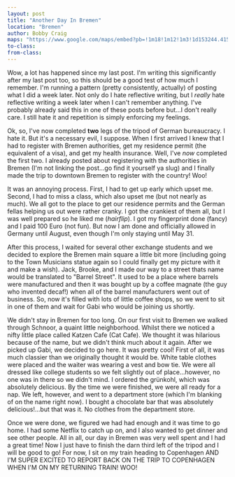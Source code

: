 ```yaml
---
layout: post
title: "Another Day In Bremen"
location: "Bremen"
author: Bobby Craig
maps: "https://www.google.com/maps/embed?pb=!1m18!1m12!1m3!1d153244.41592589748!2d8.596204040652324!3d53.12017489544124!2m3!1f0!2f0!3f0!3m2!1i1024!2i768!4f13.1!3m3!1m2!1s0x47b128100ceee335%3A0xc2e8885cf937df51!2sBremen%2C+Germany!5e0!3m2!1sen!2sus!4v1486819410759"
to-class:
from-class:
---
```


Wow, a lot has happened since my last post. I'm writing this significantly after my last post too, so this should be a good test of how much I remember. I'm running a pattern (pretty consistently, actually) of posting what I did a week later. Not only do I hate reflective writing, but I <em>really</em> hate reflective writing a week later when I can't remember anything. I've probably already said this in one of these posts before but...I don't really care. I still hate it and repetition is simply enforcing my feelings.

Ok, so, I've now completed <strong>two</strong> legs of the tripod of German bureaucracy. I hate it. But it's a necessary evil, I suppose. When I first arrived I knew that I had to register with Bremen authorities, get my residence permit (the equivalent of a visa), and get my health insurance. Well, I've <em>now</em> completed the first two. I already posted about registering with the authorities in Bremen (I'm not linking the post...go find it yourself ya slug) and I finally made the trip to downtown Bremen to register with the country! Woo!

It was an annoying process. First, I had to get up early which upset me. Second, I had to miss a class, which also upset me (but not nearly as much). We all got to the place to get our residence permits and the German fellas helping us out were rather cranky. I got the crankiest of them all, but I was well prepared so he liked me (*hairflip*). I got my fingerprint done (fancy) and I paid 100 Euro (not fun). But now I am done and officially allowed in Germany until August, even though I'm only staying until May 31.

After this process, I waited for several other exchange students and we decided to explore the Bremen main square a little bit more (including going to the Town Musicians statue again so I could finally get my picture with it and make a wish). Jack, Brooke, and I made our way to a street thats name would be translated to "Barrel Street". It used to be a place where barrels were manufactured and then it was bought up by a coffee magnate (the guy who invented decaf!) when all of the barrel manufacturers went out of business. So, now it's filled with lots of little coffee shops, so we went to sit in one of them and wait for Gabi who would be joining us shortly.

We didn't stay in Bremen for too long. On our first visit to Bremen we walked through Schnoor, a quaint little neighborhood. Whilst there we noticed a nifty little place called Katzen Cafe (Cat Cafe). We thought it was hilarious because of the name, but we didn't think much about it again. After we picked up Gabi, we decided to go here. It was pretty cool! First of all, it was much classier than we originally thought it would be. White table clothes were placed and the waiter was wearing a vest and bow tie. We were all dressed like college students so we felt slightly out of place...however, no one was in there so we didn't mind. I ordered the grünkohl, which was absolutely delicious. By the time we were finished, we were all ready for a nap. We left, however, and went to a department store (which I'm blanking of on the name right now). I bought a chocolate bar that was absolutely delicious!...but that was it. No clothes from the department store.

Once we were done, we figured we had had enough and it was time to go home. I had some Netflix to catch up on, and I also wanted to get dinner and see other people. All in all, our day in Bremen was very well spent and I had a great time! Now I just have to finish the darn third left of the tripod and I will be good to go! For now, I sit on my train heading to Copenhagen AND I'M SUPER EXCITED TO REPORT BACK ON THE TRIP TO COPENHAGEN WHEN I'M ON MY RETURNING TRAIN! WOO!
